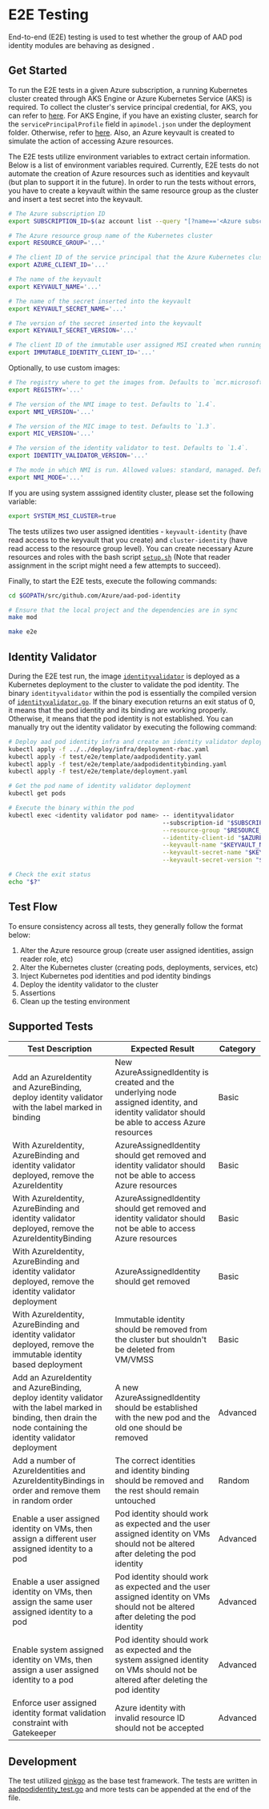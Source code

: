 # E2E Testing

End-to-end (E2E) testing is used to test whether the group of AAD pod identity modules are behaving as designed .

## Get Started

To run the E2E tests in a given Azure subscription, a running Kubernetes cluster created through AKS Engine or Azure Kubernetes Service (AKS) is required. To collect the cluster's service principal credential, for AKS, you can refer to [here](https://docs.microsoft.com/en-us/azure/aks/kubernetes-service-principal). For AKS Engine, if you have an existing cluster, search for the `servicePrincipalProfile` field in `apimodel.json` under the deployment folder. Otherwise, refer to [here](https://github.com/Azure/aks-engine/blob/master/docs/topics/service-principals.md). Also, an Azure keyvault is created to simulate the action of accessing Azure resources.

The E2E tests utilize environment variables to extract certain information. Below is a list of environment variables required. Currently, E2E tests do not automate the creation of Azure resources such as identities and keyvault (but plan to support it in the future). In order to run the tests without errors, you have to create a keyvault within the same resource group as the cluster and insert a test secret into the keyvault.

```bash
# The Azure subscription ID
export SUBSCRIPTION_ID=$(az account list --query "[?name=='<Azure subscription name>'].id" -otsv)

# The Azure resource group name of the Kubernetes cluster
export RESOURCE_GROUP='...'

# The client ID of the service principal that the Azure Kubernetes cluster is using
export AZURE_CLIENT_ID='...'

# The name of the keyvault
export KEYVAULT_NAME='...'

# The name of the secret inserted into the keyvault
export KEYVAULT_SECRET_NAME='...'

# The version of the secret inserted into the keyvault
export KEYVAULT_SECRET_VERSION='...'

# The client ID of the immutable user assigned MSI created when running setup.sh
export IMMUTABLE_IDENTITY_CLIENT_ID='...'
```

Optionally, to use custom images:

```bash
# The registry where to get the images from. Defaults to `mcr.microsoft.com/k8s/aad-pod-identity`.
export REGISTRY='...'

# The version of the NMI image to test. Defaults to `1.4`.
export NMI_VERSION='...'

# The version of the MIC image to test. Defaults to `1.3`.
export MIC_VERSION='...'

# The version of the identity validator to test. Defaults to `1.4`.
export IDENTITY_VALIDATOR_VERSION='...'

# The mode in which NMI is run. Allowed values: standard, managed. Default is standard
export NMI_MODE='...'
```

If you are using system asssigned identity cluster, please set the following variable:

```bash
export SYSTEM_MSI_CLUSTER=true
```

The tests utilizes two user assigned identities - `keyvault-identity` (have read access to the keyvault that you create) and `cluster-identity` (have read access to the resource group level). You can create necessary Azure resources and roles with the bash script [`setup.sh`](./setup.sh) (Note that reader assignment in the script might need a few attempts to succeed).

Finally, to start the E2E tests, execute the following commands:

```bash
cd $GOPATH/src/github.com/Azure/aad-pod-identity

# Ensure that the local project and the dependencies are in sync
make mod

make e2e
```

## Identity Validator

During the E2E test run, the image [`identityvalidator`](../../images/identityvalidator/Dockerfile) is deployed as a Kubernetes deployment to the cluster to validate the pod identity. The binary `identityvalidator` within the pod is essentially the compiled version of [`identityvalidator.go`](identityvalidator/identityvalidator.go). If the binary execution returns an exit status of 0, it means that the pod identity and its binding are working properly. Otherwise, it means that the pod identity is not established. You can manually try out the identity validator by executing the following command:

```bash
# Deploy aad pod identity infra and create an identity validator deployment (make sure the go template parameters are replaced by the desired values)
kubectl apply -f ../../deploy/infra/deployment-rbac.yaml
kubectl apply -f test/e2e/template/aadpodidentity.yaml
kubectl apply -f test/e2e/template/aadpodidentitybinding.yaml
kubectl apply -f test/e2e/template/deployment.yaml

# Get the pod name of identity validator deployment
kubectl get pods

# Execute the binary within the pod
kubectl exec <identity validator pod name> -- identityvalidator
                                           --subscription-id "$SUBSCRIPTION_ID" \
                                           --resource-group "$RESOURCE_GROUP" \
                                           --identity-client-id "$AZURE_CLIENT_ID" \
                                           --keyvault-name "$KEYVAULT_NAME" \
                                           --keyvault-secret-name "$KEYVAULT_SECRET_NAME" \
                                           --keyvault-secret-version "$KEYVAULT_SECRET_VERSION"

# Check the exit status
echo "$?"
```

## Test Flow

To ensure consistency across all tests, they generally follow the format below:

1. Alter the Azure resource group (create user assigned identities, assign reader role, etc)
2. Alter the Kubernetes cluster (creating pods, deployments, services, etc)
3. Inject Kubernetes pod identities and pod identity bindings
4. Deploy the identity validator to the cluster
5. Assertions
6. Clean up the testing environment

## Supported Tests

| Test Description | Expected Result | Category |
| - | - | - |
| Add an AzureIdentity and AzureBinding, deploy identity validator with the label marked in binding | New AzureAssignedIdentity is created and the underlying node assigned identity, and identity validator should be able to access Azure resources | Basic |
| With AzureIdentity, AzureBinding and identity validator deployed, remove the AzureIdentity | AzureAssignedIdentity should get removed and identity validator should not be able to access Azure resources | Basic |
| With AzureIdentity, AzureBinding and identity validator deployed, remove the AzureIdentityBinding | AzureAssignedIdentity should get removed and identity validator should not be able to access Azure resources | Basic |
| With AzureIdentity, AzureBinding and identity validator deployed, remove the identity validator deployment | AzureAssignedIdentity should get removed | Basic |
| With AzureIdentity, AzureBinding and identity validator deployed, remove the immutable identity based deployment | Immutable identity should be removed from the cluster but shouldn't be deleted from VM/VMSS | Basic |
| Add an AzureIdentity and AzureBinding, deploy identity validator with the label marked in binding, then drain the node containing the identity validator deployment | A new AzureAssignedIdentity should be established with the new pod and the old one should be removed | Advanced |
| Add a number of AzureIdentities and AzureIdentityBindings in order and remove them in random order | The correct identities and identity binding should be removed and the rest should remain untouched | Random |
| Enable a user assigned identity on VMs, then assign a different user assigned identity to a pod | Pod identity should work as expected and the user assigned identity on VMs should not be altered after deleting the pod identity | Advanced |
| Enable a user assigned identity on VMs, then assign the same user assigned identity to a pod | Pod identity should work as expected and the user assigned identity on VMs should not be altered after deleting the pod identity | Advanced |
| Enable system assigned identity on VMs, then assign a user assigned identity to a pod | Pod identity should work as expected and the system assigned identity on VMs should not be altered after deleting the pod identity | Advanced |
| Enforce user assigned identity format validation constraint with Gatekeeper | Azure identity with invalid resource ID should not be accepted | Advanced |

## Development

The test utilized [ginkgo](http://onsi.github.io/ginkgo/) as the base test framework. The tests are written in [aadpodidentity_test.go](aadpodidentity_test.go) and more tests can be appended at the end of the file.
